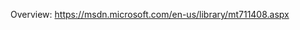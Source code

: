 <!-- 
NavPath: Bing News Search API
LinkLabel: Overview
Weight: 80
Url: Bing-news-search-API/documentation
ExternalLink: https://msdn.microsoft.com/en-us/library/mt711408.aspx 
-->

Overview: https://msdn.microsoft.com/en-us/library/mt711408.aspx 
